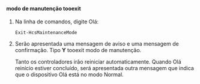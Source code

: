 <!--author=SharS last changed: 9/17/15-->

#### <a name="tooexit-maintenance-mode"></a>modo de manutenção tooexit
1. Na linha de comandos, digite Olá:
   
     `Exit-HcsMaintenanceMode`
2. Serão apresentada uma mensagem de aviso e uma mensagem de confirmação. Tipo **Y** tooexit modo de manutenção.
   
    Tanto os controladores irão reiniciar automaticamente. Quando Olá reinício estiver concluído, será apresentada outra mensagem que indica que o dispositivo Olá está no modo Normal.

